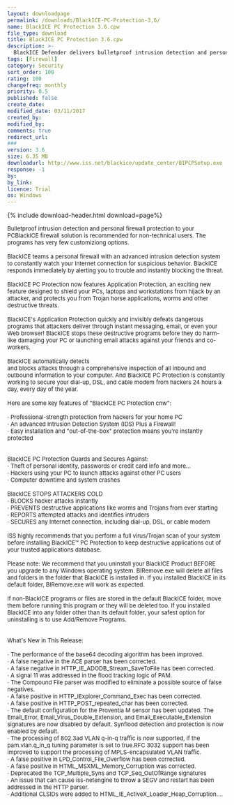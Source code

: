```yaml
---
layout: downloadpage
permalink: /downloads/BlackICE-PC-Protection-3,6/
name: BlackICE PC Protection 3.6.cpw
file_type: download
title: BlackICE PC Protection 3.6.cpw
description: >-
  BlackICE Defender delivers bulletproof intrusion detection and personal firewall protection to your PC
tags: [Firewall]
category: Security
sort_order: 100
rating: 100
changefreq: monthly
priority: 0.5
published: false
create_date: 
modified_date: 03/11/2017
created_by: 
modified_by: 
comments: true
redirect_url: 
### 
version: 3.6
size: 6.35 MB
downloadurl: http://www.iss.net/blackice/update_center/BIPCPSetup.exe
response: -1
by: 
by_link: 
licence: Trial 
os: Windows
---
```


{% include download-header.html download=page%}

<p style="fix-download-text !important">
<p><font size="2">Bulletproof intrusion detection and personal firewall protection to your PCBlackICE firewall solution is recommended for non-technical users. The programs has very few customiziong options. <br />
<br />
BlackICE teams a personal firewall with an advanced intrusion detection system to constantly watch your Internet connection for suspicious behavior. BlackICE responds immediately by alerting you to trouble and instantly blocking the threat. <br />
<br />
BlackICE PC Protection now features Application Protection, an exciting new feature designed to shield your PCs, laptops and workstations from hijack by an attacker, and protects you from Trojan horse applications, worms and other destructive threats. <br />
<br />
BlackICE's Application Protection quickly and invisibly defeats dangerous programs that attackers deliver through instant messaging, email, or even your Web browser! BlackICE stops these destructive programs before they do harm-like damaging your PC or launching email attacks against your friends and co-workers. <br />
<br />
BlackICE automatically detects <br />
and blocks attacks through a comprehensive inspection of all inbound and outbound information to your computer. And BlackICE PC Protection is constantly working to secure your dial-up, DSL, and cable modem from hackers 24 hours a day, every day of the year. <br />
<br />
Here are some key features of "BlackICE PC Protection cnw": <br />
<br />
· Professional-strength protection from hackers for your home PC <br />
· An advanced Intrusion Detection System (IDS) Plus a Firewall! <br />
· Easy installation and "out-of-the-box" protection means you're instantly protected <br />
<br />
<br />
BlackICE PC Protection Guards and Secures Against: <br />
· Theft of personal identity, passwords or credit card info and more… <br />
· Hackers using your PC to launch attacks against other PC users <br />
· Computer downtime and system crashes <br />
<br />
BlackICE STOPS ATTACKERS COLD <br />
· BLOCKS hacker attacks instantly <br />
· PREVENTS destructive applications like worms and Trojans from ever starting <br />
· REPORTS attempted attacks and identifies intruders <br />
· SECURES any Internet connection, including dial-up, DSL, or cable modem <br />
<br />
ISS highly recommends that you perform a full virus/Trojan scan of your system before installing BlackICE™ PC Protection to keep destructive applications out of your trusted applications database. <br />
<br />
Please note: We recommend that you uninstall your BlackICE Product BEFORE you upgrade to any Windows operating system. BIRemove.exe will delete all files and folders in the folder that BlackICE is installed in. If you installed BlackICE in its default folder, BIRemove.exe will work as expected. <br />
<br />
If non-BlackICE programs or files are stored in the default BlackICE folder, move them before running this program or they will be deleted too. If you installed BlackICE into any folder other than its default folder, your safest option for uninstalling is to use Add/Remove Programs. <br />
<br />
<br />
What's New in This Release: <br />
<br />
· The performance of the base64 decoding algorithm has been improved. <br />
· A false negative in the ACE parser has been corrected. <br />
· A false negative in HTTP_IE_ADODB_Stream_SaveToFile has been corrected. <br />
· A signal 11 was addressed in the flood tracking logic of PAM. <br />
· The Compound File parser was modified to eliminate a possible source of false negatives. <br />
· A false positive in HTTP_IExplorer_Command_Exec has been corrected. <br />
· A false positive in HTTP_POST_repeated_char has been corrected. <br />
· The default configuration for the Proventia M sensor has been updated. The Email_Error, Email_Virus_Double_Extension, and Email_Executable_Extension signatures are now disabled by default. Synflood detection and protection is now enabled by default. <br />
· The processing of 802.3ad VLAN q-in-q traffic is now supported, if the pam.vlan.q_in_q tuning parameter is set to true.RFC 3032 support has been improved to support the processing of MPLS-encapsulated VLAN traffic. <br />
· A false positive in LPD_Control_File_Overflow has been corrected. <br />
· A false positive in HTML_MSXML_Memory_Corruption was corrected. <br />
· Deprecated the TCP_Multiple_Syns and TCP_Seq_OutOfRange signatures <br />
· An issue that can cause iss-netengine to throw a SEGV and restart has been addressed in the HTTP parser. <br />
· Additional CLSIDs were added to HTML_IE_ActiveX_Loader_Heap_Corruption....&#160; <br />
</font></p></p>
